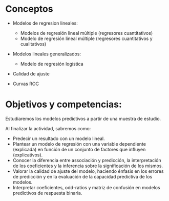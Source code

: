 # Conceptos 

- Modelos de regresion lineales:

	- Modelos de regresión lineal múltiple (regresores cuantitativos)
	- Modelo de regresión lineal múltiple (regresores cuantitativos y cualitativos)

- Modelos lineales generalizados:
	- Modelo de regresión logística

- Calidad de ajuste

- Curvas ROC

# Objetivos y competencias:

Estudiaremos los modelos predictivos a partir de una muestra de estudio. 

Al finalizar la actividad, sabremos como:

- Predecir un resultado con un modelo lineal.
- Plantear un modelo de regresión con una variable dependiente (explicada) en función de un conjunto de factores que influyen (explicativos).
- Conocer la diferencia entre associación y predicción, la interpretación de los coeficientes y la inferencia sobre la significación de los mismos.
- Valorar la calidad de ajuste del modelo, haciendo énfasis en los errores de predicción y en la evaluación de la capacidad predictiva de los modelos.
- Interpretar coeficientes, odd-ratios y matriz de confusión en modelos predictivos de respuesta binaria.